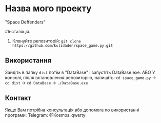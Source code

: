 # Назва мого проекту
"Space Deffenders"

#Інсталяція.
1. Клонуйте репозиторій: `git clone https://github.com/kulidaden/space_game.py.git`
   
## Використання
Зайдіть в папку `dist` потім в "DataBase" і запустіть DataBase.exe.
АБО
У консолі, після встановлення репозиторію, напишіть: `cd space_game.py` -> `cd dist` -> `cd DataBase` -> `./DataBase.exe`

## Контакт
Якщо Вам потрібна консультація або допомога по використанні програми: Telegram: @Kosmos_qwerty
